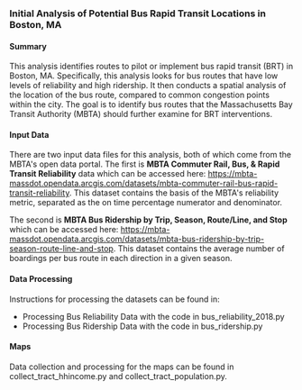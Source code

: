 ### Initial Analysis of Potential Bus Rapid Transit Locations in Boston, MA

#### Summary

This analysis identifies routes to pilot or implement bus rapid transit (BRT) in Boston, MA. Specifically, this analysis looks for bus routes that have low levels of reliability and high ridership. It then conducts a spatial analysis of the location of the bus route, compared to common congestion points within the city. The goal is to identify bus routes that the Massachusetts Bay Transit Authority (MBTA) should further examine for BRT interventions.

#### Input Data

There are two input data files for this analysis, both of which come from the MBTA's open data portal. The first is **MBTA Commuter Rail, Bus, & Rapid Transit Reliability** data which can be accessed here: https://mbta-massdot.opendata.arcgis.com/datasets/mbta-commuter-rail-bus-rapid-transit-reliability. This dataset contains the basis of the MBTA's reliability metric, separated as the on time percentage numerator and denominator.

The second is **MBTA Bus Ridership by Trip, Season, Route/Line, and Stop** which can be accessed here: https://mbta-massdot.opendata.arcgis.com/datasets/mbta-bus-ridership-by-trip-season-route-line-and-stop. This dataset contains the average number of boardings per bus route in each direction in a given season.

#### Data Processing

Instructions for processing the datasets can be found in:
- Processing Bus Reliability Data with the code in bus_reliability_2018.py
- Processing Bus Ridership Data with the code in bus_ridership.py

#### Maps

Data collection and processing for the maps can be found in collect_tract_hhincome.py and collect_tract_population.py.

